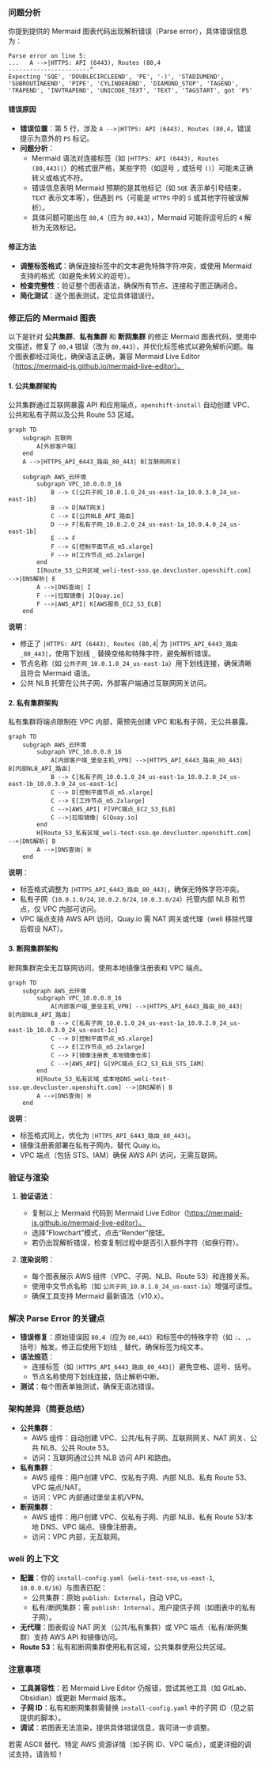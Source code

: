 ### 问题分析

你提到提供的 Mermaid 图表代码出现解析错误（Parse error），具体错误信息为：

```
Parse error on line 5:
...   A -->|HTTPS: API (6443), Routes (80,4
-----------------------^
Expecting 'SQE', 'DOUBLECIRCLEEND', 'PE', '-)', 'STADIUMEND', 'SUBROUTINEEND', 'PIPE', 'CYLINDEREND', 'DIAMOND_STOP', 'TAGEND', 'TRAPEND', 'INVTRAPEND', 'UNICODE_TEXT', 'TEXT', 'TAGSTART', got 'PS'
```

#### 错误原因
- **错误位置**：第 5 行，涉及 `A -->|HTTPS: API (6443), Routes (80,4`，错误提示为意外的 `PS` 标记。
- **问题分析**：
    - Mermaid 语法对连接标签（如 `|HTTPS: API (6443), Routes (80,443)|`）的格式很严格，某些字符（如逗号 `,` 或括号 `()`）可能未正确转义或格式不符。
    - 错误信息表明 Mermaid 预期的是其他标记（如 `SQE` 表示单引号结束，`TEXT` 表示文本等），但遇到 `PS`（可能是 `HTTPS` 中的 `S` 或其他字符被误解析）。
    - 具体问题可能出在 `80,4`（应为 `80,443`），Mermaid 可能将逗号后的 `4` 解析为无效标记。

#### 修正方法
- **调整标签格式**：确保连接标签中的文本避免特殊字符冲突，或使用 Mermaid 支持的格式（如避免未转义的逗号）。
- **检查完整性**：验证整个图表语法，确保所有节点、连接和子图正确闭合。
- **简化测试**：逐个图表测试，定位具体错误行。

### 修正后的 Mermaid 图表

以下是针对 **公共集群**、**私有集群** 和 **断网集群** 的修正 Mermaid 图表代码，使用中文描述，修复了 `80,4` 错误（改为 `80,443`），并优化标签格式以避免解析问题。每个图表都经过简化，确保语法正确，兼容 Mermaid Live Editor（https://mermaid-js.github.io/mermaid-live-editor）。

#### 1. 公共集群架构
公共集群通过互联网暴露 API 和应用端点，`openshift-install` 自动创建 VPC、公共和私有子网以及公共 Route 53 区域。

```mermaid
graph TD
    subgraph 互联网
        A[外部客户端]
    end
    A -->|HTTPS_API_6443_路由_80_443| B[互联网网关]
    
    subgraph AWS_云环境
        subgraph VPC_10.0.0.0_16
            B --> C[公共子网_10.0.1.0_24_us-east-1a_10.0.3.0_24_us-east-1b]
            B --> D[NAT网关]
            C --> E[公共NLB_API_路由]
            D --> F[私有子网_10.0.2.0_24_us-east-1a_10.0.4.0_24_us-east-1b]
            E --> F
            F --> G[控制平面节点_m5.xlarge]
            F --> H[工作节点_m5.2xlarge]
        end
        I[Route_53_公共区域_weli-test-sso.qe.devcluster.openshift.com] -->|DNS解析| E
        A -->|DNS查询| I
        F -->|拉取镜像| J[Quay.io]
        F -->|AWS_API| K[AWS服务_EC2_S3_ELB]
    end
```

**说明**：
- 修正了 `|HTTPS: API (6443), Routes (80,4`| 为 `|HTTPS_API_6443_路由_80_443|`，使用下划线 `_` 替换空格和特殊字符，避免解析错误。
- 节点名称（如 `公共子网_10.0.1.0_24_us-east-1a`）用下划线连接，确保清晰且符合 Mermaid 语法。
- 公共 NLB 托管在公共子网，外部客户端通过互联网网关访问。

#### 2. 私有集群架构
私有集群将端点限制在 VPC 内部，需预先创建 VPC 和私有子网，无公共暴露。

```mermaid
graph TD
    subgraph AWS_云环境
        subgraph VPC_10.0.0.0_16
            A[内部客户端_堡垒主机_VPN] -->|HTTPS_API_6443_路由_80_443| B[内部NLB_API_路由]
            B --> C[私有子网_10.0.1.0_24_us-east-1a_10.0.2.0_24_us-east-1b_10.0.3.0_24_us-east-1c]
            C --> D[控制平面节点_m5.xlarge]
            C --> E[工作节点_m5.2xlarge]
            C -->|AWS_API| F[VPC端点_EC2_S3_ELB]
            C -->|拉取镜像| G[Quay.io]
        end
        H[Route_53_私有区域_weli-test-sso.qe.devcluster.openshift.com] -->|DNS解析| B
        A -->|DNS查询| H
    end
```

**说明**：
- 标签格式调整为 `|HTTPS_API_6443_路由_80_443|`，确保无特殊字符冲突。
- 私有子网（`10.0.1.0/24`, `10.0.2.0/24`, `10.0.3.0/24`）托管内部 NLB 和节点，仅 VPC 内部可访问。
- VPC 端点支持 AWS API 访问，Quay.io 需 NAT 网关或代理（weli 移除代理后假设 NAT）。

#### 3. 断网集群架构
断网集群完全无互联网访问，使用本地镜像注册表和 VPC 端点。

```mermaid
graph TD
    subgraph AWS_云环境
        subgraph VPC_10.0.0.0_16
            A[内部客户端_堡垒主机_VPN] -->|HTTPS_API_6443_路由_80_443| B[内部NLB_API_路由]
            B --> C[私有子网_10.0.1.0_24_us-east-1a_10.0.2.0_24_us-east-1b_10.0.3.0_24_us-east-1c]
            C --> D[控制平面节点_m5.xlarge]
            C --> E[工作节点_m5.2xlarge]
            C --> F[镜像注册表_本地镜像仓库]
            C -->|AWS_API| G[VPC端点_EC2_S3_ELB_STS_IAM]
        end
        H[Route_53_私有区域_或本地DNS_weli-test-sso.qe.devcluster.openshift.com] -->|DNS解析| B
        A -->|DNS查询| H
    end
```

**说明**：
- 标签格式同上，优化为 `|HTTPS_API_6443_路由_80_443|`。
- 镜像注册表部署在私有子网内，替代 Quay.io。
- VPC 端点（包括 STS、IAM）确保 AWS API 访问，无需互联网。

### 验证与渲染

1. **验证语法**：
    - 复制以上 Mermaid 代码到 Mermaid Live Editor（https://mermaid-js.github.io/mermaid-live-editor）。
    - 选择“Flowchart”模式，点击“Render”按钮。
    - 若仍出现解析错误，检查复制过程中是否引入额外字符（如换行符）。

2. **渲染说明**：
    - 每个图表展示 AWS 组件（VPC、子网、NLB、Route 53）和连接关系。
    - 使用中文节点名称（如 `公共子网_10.0.1.0_24_us-east-1a`）增强可读性。
    - 确保工具支持 Mermaid 最新语法（v10.x）。

### 解决 Parse Error 的关键点
- **错误修复**：原始错误因 `80,4`（应为 `80,443`）和标签中的特殊字符（如 `:`、`,`、括号）触发。修正后使用下划线 `_` 替代，确保标签为纯文本。
- **语法规范**：
    - 连接标签（如 `|HTTPS_API_6443_路由_80_443|`）避免空格、逗号、括号。
    - 节点名称使用下划线连接，防止解析中断。
- **测试**：每个图表单独测试，确保无语法错误。

### 架构差异（简要总结）
- **公共集群**：
    - AWS 组件：自动创建 VPC、公共/私有子网、互联网网关、NAT 网关、公共 NLB、公共 Route 53。
    - 访问：互联网通过公共 NLB 访问 API 和路由。
- **私有集群**：
    - AWS 组件：用户创建 VPC、仅私有子网、内部 NLB、私有 Route 53、VPC 端点/NAT。
    - 访问：VPC 内部通过堡垒主机/VPN。
- **断网集群**：
    - AWS 组件：用户创建 VPC、仅私有子网、内部 NLB、私有 Route 53/本地 DNS、VPC 端点、镜像注册表。
    - 访问：VPC 内部，无互联网。

### weli 的上下文
- **配置**：你的 `install-config.yaml`（`weli-test-sso`, `us-east-1`, `10.0.0.0/16`）与图表匹配：
    - 公共集群：原始 `publish: External`，自动 VPC。
    - 私有/断网集群：需 `publish: Internal`，用户提供子网（如图表中的私有子网）。
- **无代理**：图表假设 NAT 网关（公共/私有集群）或 VPC 端点（私有/断网集群）支持 AWS API 和镜像访问。
- **Route 53**：私有和断网集群使用私有区域，公共集群使用公共区域。

### 注意事项
- **工具兼容性**：若 Mermaid Live Editor 仍报错，尝试其他工具（如 GitLab、Obsidian）或更新 Mermaid 版本。
- **子网 ID**：私有和断网集群需替换 `install-config.yaml` 中的子网 ID（见之前提供的脚本）。
- **调试**：若图表无法渲染，提供具体错误信息，我可进一步调整。

若需 ASCII 替代、特定 AWS 资源详情（如子网 ID、VPC 端点），或更详细的调试支持，请告知！